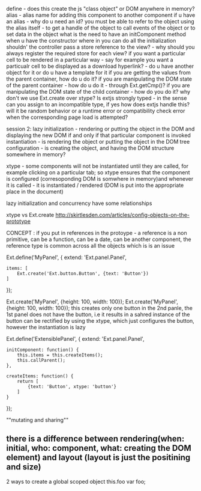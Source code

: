 define - does this create the js "class object" or DOM anywhere in memory?
alias - alias name for adding this component to another component
if u have an alias - why do u need an id? you must be able to refer to the object using the alias itself - to get a handle of the object to call events of the object or to set data in the object
what is the need to have an initComponent method when u have the constructor where in you can do all the initialization	
shouldn' the controller pass a store reference to the view? - why should you always register the required store for each view?
if you want a particular cell to be rendered in a particular way - say for example you want a particualr cell to be displayed as a download hyperlink? - do u have another object for it or do u have a template for it
if you are getting the values from the parent container, how do u do it?
if you are manipulating the DOM state of the parent container - how do u do it - through Ext.getCmp()?
if you are manipulating the DOM state of the child container - how do you do it?
why don't we use Ext.create over xtype?
Is extjs strongly typed - in the sense can you assign to an incompatible type, if yes how does extjs handle this?
will it be random behavior or a runtime error or compatibility check error when the corresponding page load is attempted?


session 2:
lazy initialization - rendering or putting the object in the DOM and displaying the new DOM if and only if that particular component is invoked
instantiation - is rendering the object or putting the object in the DOM tree
configuration - is creating the object, and having the DOM structure somewhere in memory?

xtype - some components will not be instantiated until they are called, for example clicking on a particular tab;
so xtype ensures that the component is configured (corresoponding DOM is somwhere in memory)and whenever it is called - it is instantiated / rendered (DOM is put into the appropriate place in the document)

lazy initialization and concurrency have some relationships


xtype vs Ext.create
http://skirtlesden.com/articles/config-objects-on-the-prototype

CONCEPT : if you put in references in the protoype - a reference is a non primitive, can be a function, can be a date, can be another component, the reference type is common across all the objects which is is an issue

Ext.define('MyPanel', { 
    extend: 'Ext.panel.Panel', 
 
    items: [ 
        Ext.create('Ext.button.Button', {text: 'Button'}) 
    ] 
});

Ext.create('MyPanel', {height: 100, width: 100}); 
Ext.create('MyPanel', {height: 100, width: 100});
this creates only one button in the 2nd panle, the 1st panel does not have the button, i.e it results in a sahred instance of the button
can be rectified by using the xtype, which just configures the button, however the instantiation is lazy

Ext.define('ExtensiblePanel', { 
    extend: 'Ext.panel.Panel', 
 
    initComponent: function() { 
        this.items = this.createItems(); 
        this.callParent(); 
    }, 
 
    createItems: function() { 
        return [ 
            {text: 'Button', xtype: 'button'} 
        ] 
    } 
});


""mutating and sharing""

there is a difference between rendering(when: initial, who: component, what: creating the DOM element) and layout (layout is just the positining and size)
---------------------------------------------------------------

2 ways to create a global scoped object
this.foo
var foo;



